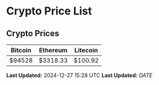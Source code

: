 # Crypto Price List

## Crypto Prices
| Bitcoin | Ethereum | Litecoin |
| ------- | -------- | -------- |
| $94528 | $3318.33 | $100.92 |
**Last Updated:** 2024-12-27 15:28 UTC
**Last Updated:** $DATE$
